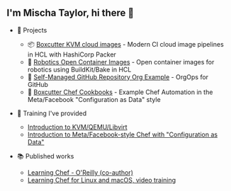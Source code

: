 ## I'm Mischa Taylor, hi there 👋

- 🌟 Projects
  - 📦 [Boxcutter KVM cloud images](https://github.com/boxcutter/kvm) - Modern CI cloud image pipelines in HCL with HashiCorp Packer
  - 🐋 [Robotics Open Container Images](https://github.com/boxcutter/oci) - Open container images for robotics using BuildKit/Bake in HCL
  - 👯 [Self-Managed GitHub Repository Org Example](https://github.com/boxcutter/pulumi-github-repository) - OrgOps for GitHub
  - 🧱 [Boxcutter Chef Cookbooks](https://github.com/boxcutter/boxcutter-chef-cookbooks) - Example Chef Automation in the Meta/Facebook "Configuration as Data" style

- 📝 Training I've provided
  - [Introduction to KVM/QEMU/Libvirt](https://taylorific.github.io/kvm-training/)
  - [Introduction to Meta/Facebook-style Chef with "Configuration as Data"](https://taylorific.github.io/chef-training/)

- 📚 Published works
  - [Learning Chef - O'Reilly (co-author)](https://learning.oreilly.com/library/view/learning-chef/9781491945087/)
  - [Learning Chef for Linux and macOS, video training](https://www.oreilly.com/library/view/learning-chef-for/9781491959442/)

